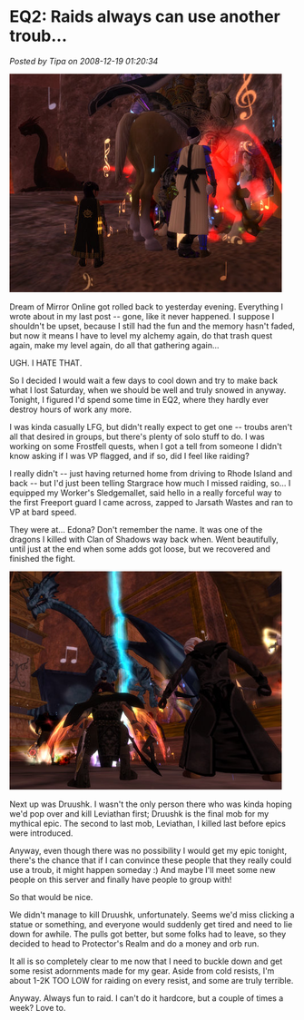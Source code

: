 # EQ2: Raids always can use another troub...

*Posted by Tipa on 2008-12-19 01:20:34*

![](../../../uploads/2008/12/everquest2-2008-12-18-21-12-27-06.jpg "everquest2-2008-12-18-21-12-27-06")

Dream of Mirror Online got rolled back to yesterday evening. Everything I wrote about in my last post -- gone, like it never happened. I suppose I shouldn't be upset, because I still had the fun and the memory hasn't faded, but now it means I have to level my alchemy again, do that trash quest again, make my level again, do all that gathering again...

UGH. I HATE THAT.

So I decided I would wait a few days to cool down and try to make back what I lost Saturday, when we should be well and truly snowed in anyway. Tonight, I figured I'd spend some time in EQ2, where they hardly ever destroy hours of work any more.

I was kinda casually LFG, but didn't really expect to get one -- troubs aren't all that desired in groups, but there's plenty of solo stuff to do. I was working on some Frostfell quests, when I got a tell from someone I didn't know asking if I was VP flagged, and if so, did I feel like raiding?

I really didn't -- just having returned home from driving to Rhode Island and back -- but I'd just been telling Stargrace how much I missed raiding, so... I equipped my Worker's Sledgemallet, said hello in a really forceful way to the first Freeport guard I came across, zapped to Jarsath Wastes and ran to VP at bard speed.

They were at... Edona? Don't remember the name. It was one of the dragons I killed with Clan of Shadows way back when. Went beautifully, until just at the end when some adds got loose, but we recovered and finished the fight.

![](../../../uploads/2008/12/everquest2-2008-12-18-22-31-16-34.jpg "everquest2-2008-12-18-22-31-16-34")

Next up was Druushk. I wasn't the only person there who was kinda hoping we'd pop over and kill Leviathan first; Druushk is the final mob for my mythical epic. The second to last mob, Leviathan, I killed last before epics were introduced.

Anyway, even though there was no possibility I would get my epic tonight, there's the chance that if I can convince these people that they really could use a troub, it might happen someday :) And maybe I'll meet some new people on this server and finally have people to group with!

So that would be nice.

We didn't manage to kill Druushk, unfortunately. Seems we'd miss clicking a statue or something, and everyone would suddenly get tired and need to lie down for awhile. The pulls got better, but some folks had to leave, so they decided to head to Protector's Realm and do a money and orb run.

It all is so completely clear to me now that I need to buckle down and get some resist adornments made for my gear. Aside from cold resists, I'm about 1-2K TOO LOW for raiding on every resist, and some are truly terrible. 

Anyway. Always fun to raid. I can't do it hardcore, but a couple of times a week? Love to.

